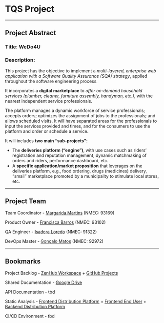 # TQS Project

<hr>

## Project Abstract

### Title: **WeDo4U**

### Description:

This project has the objective to implement a *multi-layered, enterprise web application with a Software Quality Assurance (SQA) strategy*, applied throughout the software engineering process.

It incorporates a **digital marketplace** to *offer on-demand household services (plumber, cleaner, furniture assembly, handyman, etc.)*, with the nearest independent service professionals.

The platform manages a dynamic workforce of service professionals; accepts orders; optimizes the assignment of jobs to the professionals; and allows scheduled visits. It will have separated areas for the professionals to input the services provided and times, and for the consumers to use the platform and order or schedule a service.

It will includes **two main “sub-projects”**:
- The **deliveries platform (“engine”)**, with use cases such as riders’ registration and reputation management, dynamic matchmaking of orders and riders, performance dashboard, etc.
- A **specific application/market proposition** that leverages on the deliveries platform, e.g., food ordering, drugs (medicines) delivery, “small” marketplace promoted by a municipality to stimulate local stores, etc.


<hr>

## Project Team

Team Coordinator - [Margarida Martins](https://github.com/margaridasmartins) (NMEC: 93169)

Product Owner - [Francisca Barros](https://github.com/itskikat/) (NMEC: 93102) 

QA Engineer - [Isadora Loredo](https://github.com/flisadora) (NMEC: 91322)

DevOps Master - [Gonçalo Matos](https://github.com/gmatosferreira) (NMEC: 92972)

<hr>

## Bookmarks

Project Backlog - [ZenHub Workspace](https://app.zenhub.com/workspaces/g305-workspace-60acdf9899b217000e989335/board?repos=368318766) + [GitHub Projects](https://github.com/itskikat/tqs_project/projects/2) 

Shared Documentation - [Google Drive](https://drive.google.com/drive/folders/1n0ijPP6LSFY4bgSBD9A0NWrg2F0YHeD3?usp=sharing)

API Documentation - tbd

Static Analysis - [Frontend Distribution Platform](https://sonarcloud.io/dashboard?id=frontend-distribution-platform) + [Frontend End User](https://sonarcloud.io/dashboard?id=frontend-end-user) + [Backend Distribution Platform](https://sonarcloud.io/dashboard?id=backend-distribution-platform) 

CI/CD Environment - tbd

